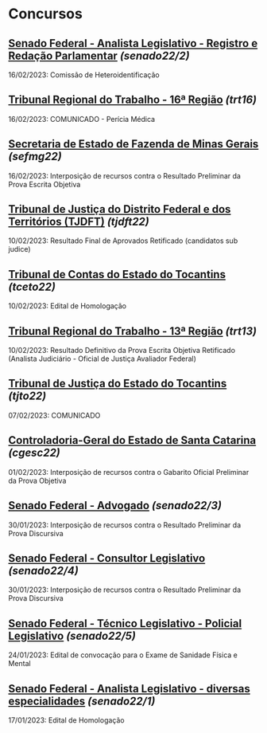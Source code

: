 # Concursos

## [Senado Federal - Analista Legislativo - Registro e Redação Parlamentar](./senado22-2/) *(senado22/2)*
16/02/2023: Comissão de Heteroidentificação

## [Tribunal Regional do Trabalho - 16ª Região](./trt16/) *(trt16)*
16/02/2023: COMUNICADO - Perícia Médica

## [Secretaria de Estado de Fazenda de Minas Gerais](./sefmg22/) *(sefmg22)*
16/02/2023: Interposição de recursos contra o Resultado Preliminar da Prova Escrita Objetiva

## [Tribunal de Justiça do Distrito Federal e dos Territórios (TJDFT)](./tjdft22/) *(tjdft22)*
10/02/2023: Resultado Final de Aprovados Retificado (candidatos sub judice)

## [Tribunal de Contas do Estado do Tocantins](./tceto22/) *(tceto22)*
10/02/2023: Edital de Homologação

## [Tribunal Regional do Trabalho - 13ª Região](./trt13/) *(trt13)*
10/02/2023: Resultado Definitivo da Prova Escrita Objetiva Retificado (Analista Judiciário - Oficial de Justiça Avaliador Federal)

## [Tribunal de Justiça do Estado do Tocantins](./tjto22/) *(tjto22)*
07/02/2023: COMUNICADO

## [Controladoria-Geral do Estado de Santa Catarina](./cgesc22/) *(cgesc22)*
01/02/2023: Interposição de recursos contra o Gabarito Oficial Preliminar da Prova Objetiva

## [Senado Federal - Advogado](./senado22-3/) *(senado22/3)*
30/01/2023: Interposição de recursos contra o Resultado Preliminar da Prova Discursiva

## [Senado Federal - Consultor Legislativo](./senado22-4/) *(senado22/4)*
30/01/2023: Interposição de recursos contra o Resultado Preliminar da Prova Discursiva

## [Senado Federal - Técnico Legislativo - Policial Legislativo](./senado22-5/) *(senado22/5)*
24/01/2023: Edital de convocação para o Exame de Sanidade Física e Mental

## [Senado Federal - Analista Legislativo - diversas especialidades](./senado22-1/) *(senado22/1)*
17/01/2023: Edital de Homologação
